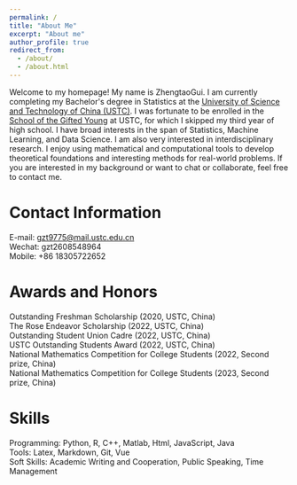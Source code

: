 ```yaml
---
permalink: /
title: "About Me"
excerpt: "About me"
author_profile: true
redirect_from: 
  - /about/
  - /about.html
---
```


Welcome to my homepage! My name is ZhengtaoGui. I am currently completing my Bachelor's degree in Statistics at the [University of Science and Technology of China (USTC)](https://www.ustc.edu.cn/). I was fortunate to be enrolled in the [School of the Gifted Young](https://sgy.ustc.edu.cn/) at USTC, for which I skipped my third year of high school. I have broad interests in the span of Statistics, Machine Learning, and Data Science. I am also very interested in interdisciplinary research. I enjoy using mathematical and computational tools to develop theoretical foundations and interesting methods for real-world problems. If you are interested in my background or want to chat or collaborate, feel free to contact me.

Contact Information
======

E-mail: gzt9775@mail.ustc.edu.cn \
Wechat:  gzt2608548964 \
Mobile:  +86 18305722652

Awards and Honors
======

Outstanding Freshman Scholarship (2020, USTC, China) \
The Rose Endeavor Scholarship (2022, USTC, China) \
Outstanding Student Union Cadre (2022, USTC, China) \
USTC Outstanding Students Award (2022, USTC, China) \
National Mathematics Competition for College Students (2022, Second prize, China) \
National Mathematics Competition for College Students (2023, Second prize, China)


Skills
======
  Programming: Python, R, C++, Matlab, Html, JavaScript, Java \
  Tools: Latex, Markdown, Git, Vue \
  Soft Skills: Academic Writing and Cooperation, Public Speaking, Time Management
